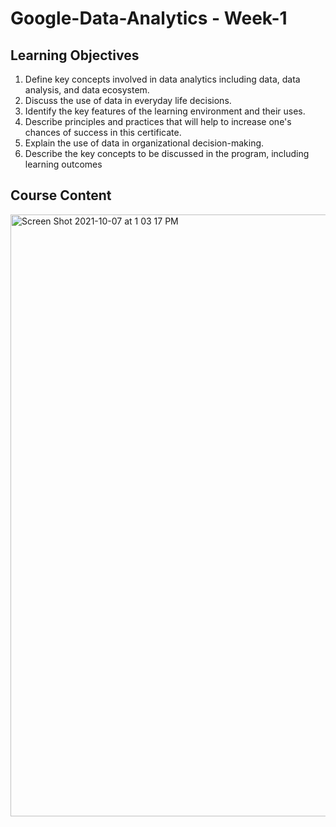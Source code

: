 # Google-Data-Analytics - Week-1

## Learning Objectives
  1. Define key concepts involved in data analytics including data, data analysis, and data ecosystem.
  2. Discuss the use of data in everyday life decisions.
  3. Identify the key features of the learning environment and their uses.
  4. Describe principles and practices that will help to increase one's chances of success in this certificate.
  5. Explain the use of data in organizational decision-making.
  6. Describe the key concepts to be discussed in the program, including learning outcomes



## Course Content


<img width="963" alt="Screen Shot 2021-10-07 at 1 03 17 PM" src="https://user-images.githubusercontent.com/58945964/136439571-431bfb60-2150-49c7-a1c5-6e9afa2b621e.png">

